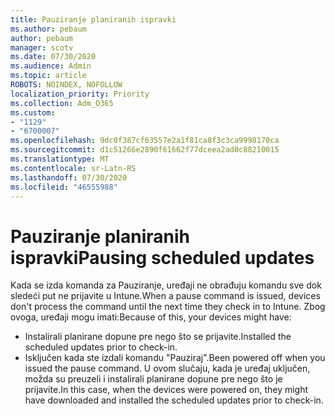 ```yaml
---
title: Pauziranje planiranih ispravki
ms.author: pebaum
author: pebaum
manager: scotv
ms.date: 07/30/2020
ms.audience: Admin
ms.topic: article
ROBOTS: NOINDEX, NOFOLLOW
localization_priority: Priority
ms.collection: Adm_O365
ms.custom:
- "1129"
- "6700007"
ms.openlocfilehash: 9dc0f387cf63557e2a1f81ca8f3c3ca9998170ca
ms.sourcegitcommit: d1c51266e2890f61662f77dceea2ad0c88210015
ms.translationtype: MT
ms.contentlocale: sr-Latn-RS
ms.lasthandoff: 07/30/2020
ms.locfileid: "46555988"
---
```

# <a name="pausing-scheduled-updates"></a><span data-ttu-id="0d584-102">Pauziranje planiranih ispravki</span><span class="sxs-lookup"><span data-stu-id="0d584-102">Pausing scheduled updates</span></span>

<span data-ttu-id="0d584-103">Kada se izda komanda za Pauziranje, uređaji ne obrađuju komandu sve dok sledeći put ne prijavite u Intune.</span><span class="sxs-lookup"><span data-stu-id="0d584-103">When a pause command is issued, devices don't process the command until the next time they check in to Intune.</span></span> <span data-ttu-id="0d584-104">Zbog ovoga, uređaji mogu imati:</span><span class="sxs-lookup"><span data-stu-id="0d584-104">Because of this, your devices might have:</span></span>

- <span data-ttu-id="0d584-105">Instalirali planirane dopune pre nego što se prijavite.</span><span class="sxs-lookup"><span data-stu-id="0d584-105">Installed the scheduled updates prior to check-in.</span></span>
- <span data-ttu-id="0d584-106">Isključen kada ste izdali komandu "Pauziraj".</span><span class="sxs-lookup"><span data-stu-id="0d584-106">Been powered off when you issued the pause command.</span></span> <span data-ttu-id="0d584-107">U ovom slučaju, kada je uređaj uključen, možda su preuzeli i instalirali planirane dopune pre nego što je prijavite.</span><span class="sxs-lookup"><span data-stu-id="0d584-107">In this case, when the devices were powered on, they might have downloaded and installed the scheduled updates prior to check-in.</span></span>